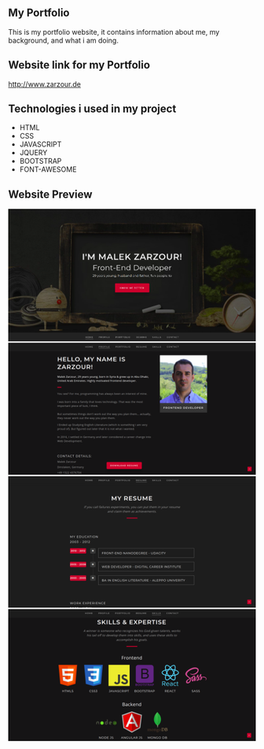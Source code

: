  My Portfolio
------------------------

This is my portfolio website, it contains information about me, my background, and what i am doing.



 Website link for my Portfolio
------------------------------

<http://www.zarzour.de>

Technologies i used in my project
---------------------------------

* HTML
* CSS
* JAVASCRIPT
* JQUERY
* BOOTSTRAP
* FONT-AWESOME

 Website Preview
-----------------

![A](assets/images/preview-1.png)
![A](assets/images/preview-2.png)
![A](assets/images/preview-3.png)
![A](assets/images/preview-4.png)
